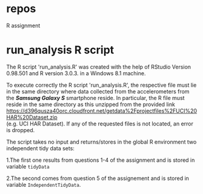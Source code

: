 repos
=====

R assignment

run_analysis R script
========================================================

The R script 'run_analysis.R' was created with the help of RStudio Version 0.98.501 and R version 3.0.3.
in a Windows 8.1 machine.

To execute correctly the R script 'run_analysis.R', the respective file must lie 
in the same directory where data collected from the accelerometers from 
the ***Samsung Galaxy S*** smartphone reside. In particular, the R file must reside in the same directory
as this unzipped from the provided link
https://d396qusza40orc.cloudfront.net/getdata%2Fprojectfiles%2FUCI%20HAR%20Dataset.zip  
(e.g. UCI HAR Dataset).
If any of the requested files is not located, an error is dropped.

The script takes no input and returns/stores in the global R environment two independent tidy data sets:

1.The first one results from questions 1-4 of the assignment and is stored in variable `tidyData` 

2.The second comes from question 5 of the assignement and is stored in variable `IndependentTidyData`.


